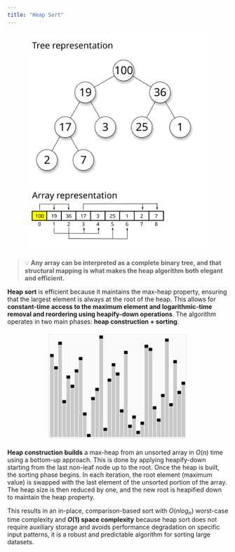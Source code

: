 ```yaml
---
title: "Heap Sort"
---
```


<div style="text-align: center;">
  <img src="/images/cpp/04-Non-Linear-Data-Structures/Max-Heap-new.png" alt="CLL" height="500">
</div>

> :bulb: **Any array can be interpreted as a complete binary tree, and that structural mapping is what makes the heap algorithm both elegant and efficient.**

**Heap sort** is efficient because it maintains the max-heap property, ensuring that the largest element is always at the root of the heap. This allows for **constant-time access to the maximum element and logarithmic-time removal and reordering using heapify-down operations**. The algorithm operates in two main phases: **heap construction + sorting**.

<div style="text-align: center;">
  <img src="/images/cpp/04-Non-Linear-Data-Structures/Heap-sorting.gif" alt="CLL" height="250">
</div>

**Heap construction builds** a max-heap from an unsorted array in $O(n)$ time using a bottom-up approach. This is done by applying heapify-down starting from the last non-leaf node up to the root. Once the heap is built, the sorting phase begins. In each iteration, the root element (maximum value) is swapped with the last element of the unsorted portion of the array. The heap size is then reduced by one, and the new root is heapified down to maintain the heap property.

This results in an in-place, comparison-based sort with $O(nlog_n)$ worst-case time complexity and **$O(1)$ space complexity** because heap sort does not require auxiliary storage and avoids performance degradation on specific input patterns, it is a robust and predictable algorithm for sorting large datasets.
